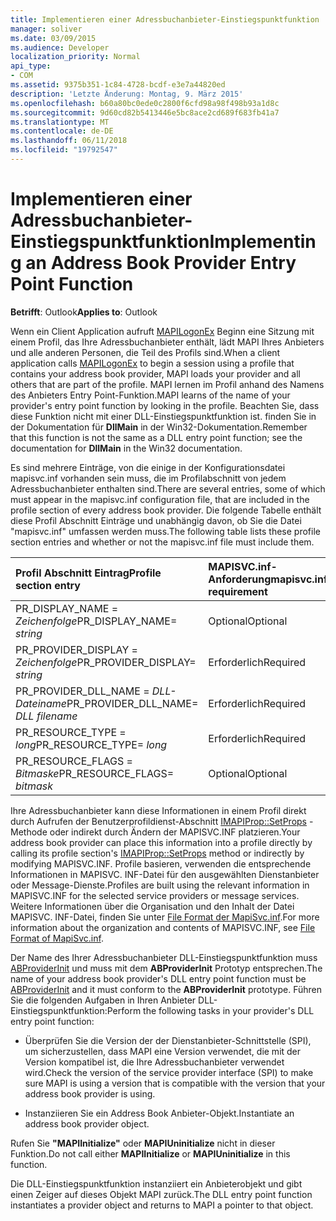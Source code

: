 ```yaml
---
title: Implementieren einer Adressbuchanbieter-Einstiegspunktfunktion
manager: soliver
ms.date: 03/09/2015
ms.audience: Developer
localization_priority: Normal
api_type:
- COM
ms.assetid: 9375b351-1c84-4728-bcdf-e3e7a44820ed
description: 'Letzte Änderung: Montag, 9. März 2015'
ms.openlocfilehash: b60a80bc0ede0c2800f6cfd98a98f498b93a1d8c
ms.sourcegitcommit: 9d60cd82b5413446e5bc8ace2cd689f683fb41a7
ms.translationtype: MT
ms.contentlocale: de-DE
ms.lasthandoff: 06/11/2018
ms.locfileid: "19792547"
---
```

# <a name="implementing-an-address-book-provider-entry-point-function"></a><span data-ttu-id="e8209-103">Implementieren einer Adressbuchanbieter-Einstiegspunktfunktion</span><span class="sxs-lookup"><span data-stu-id="e8209-103">Implementing an Address Book Provider Entry Point Function</span></span>

  
  
<span data-ttu-id="e8209-104">**Betrifft**: Outlook</span><span class="sxs-lookup"><span data-stu-id="e8209-104">**Applies to**: Outlook</span></span> 
  
<span data-ttu-id="e8209-105">Wenn ein Client Application aufruft [MAPILogonEx](mapilogonex.md) Beginn eine Sitzung mit einem Profil, das Ihre Adressbuchanbieter enthält, lädt MAPI Ihres Anbieters und alle anderen Personen, die Teil des Profils sind.</span><span class="sxs-lookup"><span data-stu-id="e8209-105">When a client application calls [MAPILogonEx](mapilogonex.md) to begin a session using a profile that contains your address book provider, MAPI loads your provider and all others that are part of the profile.</span></span> <span data-ttu-id="e8209-106">MAPI lernen im Profil anhand des Namens des Anbieters Entry Point-Funktion.</span><span class="sxs-lookup"><span data-stu-id="e8209-106">MAPI learns of the name of your provider's entry point function by looking in the profile.</span></span> <span data-ttu-id="e8209-107">Beachten Sie, dass diese Funktion nicht mit einer DLL-Einstiegspunktfunktion ist. finden Sie in der Dokumentation für **DllMain** in der Win32-Dokumentation.</span><span class="sxs-lookup"><span data-stu-id="e8209-107">Remember that this function is not the same as a DLL entry point function; see the documentation for **DllMain** in the Win32 documentation.</span></span> 
  
<span data-ttu-id="e8209-108">Es sind mehrere Einträge, von die einige in der Konfigurationsdatei mapisvc.inf vorhanden sein muss, die im Profilabschnitt von jedem Adressbuchanbieter enthalten sind.</span><span class="sxs-lookup"><span data-stu-id="e8209-108">There are several entries, some of which must appear in the mapisvc.inf configuration file, that are included in the profile section of every address book provider.</span></span> <span data-ttu-id="e8209-109">Die folgende Tabelle enthält diese Profil Abschnitt Einträge und unabhängig davon, ob Sie die Datei "mapisvc.inf" umfassen werden muss.</span><span class="sxs-lookup"><span data-stu-id="e8209-109">The following table lists these profile section entries and whether or not the mapisvc.inf file must include them.</span></span>
  
|<span data-ttu-id="e8209-110">**Profil Abschnitt Eintrag**</span><span class="sxs-lookup"><span data-stu-id="e8209-110">**Profile section entry**</span></span>|<span data-ttu-id="e8209-111">**MAPISVC.inf-Anforderung**</span><span class="sxs-lookup"><span data-stu-id="e8209-111">**mapisvc.inf requirement**</span></span>|
|:-----|:-----|
|<span data-ttu-id="e8209-112">PR_DISPLAY_NAME = _Zeichenfolge_</span><span class="sxs-lookup"><span data-stu-id="e8209-112">PR_DISPLAY_NAME= _string_</span></span> <br/> |<span data-ttu-id="e8209-113">Optional</span><span class="sxs-lookup"><span data-stu-id="e8209-113">Optional</span></span>  <br/> |
|<span data-ttu-id="e8209-114">PR_PROVIDER_DISPLAY = _Zeichenfolge_</span><span class="sxs-lookup"><span data-stu-id="e8209-114">PR_PROVIDER_DISPLAY= _string_</span></span> <br/> |<span data-ttu-id="e8209-115">Erforderlich</span><span class="sxs-lookup"><span data-stu-id="e8209-115">Required</span></span>  <br/> |
|<span data-ttu-id="e8209-116">PR_PROVIDER_DLL_NAME = _DLL-Dateiname_</span><span class="sxs-lookup"><span data-stu-id="e8209-116">PR_PROVIDER_DLL_NAME= _DLL filename_</span></span> <br/> |<span data-ttu-id="e8209-117">Erforderlich</span><span class="sxs-lookup"><span data-stu-id="e8209-117">Required</span></span>  <br/> |
|<span data-ttu-id="e8209-118">PR_RESOURCE_TYPE = _long_</span><span class="sxs-lookup"><span data-stu-id="e8209-118">PR_RESOURCE_TYPE= _long_</span></span> <br/> |<span data-ttu-id="e8209-119">Erforderlich</span><span class="sxs-lookup"><span data-stu-id="e8209-119">Required</span></span>  <br/> |
|<span data-ttu-id="e8209-120">PR_RESOURCE_FLAGS = _Bitmaske_</span><span class="sxs-lookup"><span data-stu-id="e8209-120">PR_RESOURCE_FLAGS= _bitmask_</span></span> <br/> |<span data-ttu-id="e8209-121">Optional</span><span class="sxs-lookup"><span data-stu-id="e8209-121">Optional</span></span>  <br/> |
   
<span data-ttu-id="e8209-122">Ihre Adressbuchanbieter kann diese Informationen in einem Profil direkt durch Aufrufen der Benutzerprofildienst-Abschnitt [IMAPIProp::SetProps](imapiprop-setprops.md) -Methode oder indirekt durch Ändern der MAPISVC.INF platzieren.</span><span class="sxs-lookup"><span data-stu-id="e8209-122">Your address book provider can place this information into a profile directly by calling its profile section's [IMAPIProp::SetProps](imapiprop-setprops.md) method or indirectly by modifying MAPISVC.INF.</span></span> <span data-ttu-id="e8209-123">Profile basieren, verwenden die entsprechende Informationen in MAPISVC. INF-Datei für den ausgewählten Dienstanbieter oder Message-Dienste.</span><span class="sxs-lookup"><span data-stu-id="e8209-123">Profiles are built using the relevant information in MAPISVC.INF for the selected service providers or message services.</span></span> <span data-ttu-id="e8209-124">Weitere Informationen über die Organisation und den Inhalt der Datei MAPISVC. INF-Datei, finden Sie unter [File Format der MapiSvc.inf](file-format-of-mapisvc-inf.md).</span><span class="sxs-lookup"><span data-stu-id="e8209-124">For more information about the organization and contents of MAPISVC.INF, see [File Format of MapiSvc.inf](file-format-of-mapisvc-inf.md).</span></span>
  
<span data-ttu-id="e8209-125">Der Name des Ihrer Adressbuchanbieter DLL-Einstiegspunktfunktion muss [ABProviderInit](abproviderinit.md) und muss mit dem **ABProviderInit** Prototyp entsprechen.</span><span class="sxs-lookup"><span data-stu-id="e8209-125">The name of your address book provider's DLL entry point function must be [ABProviderInit](abproviderinit.md) and it must conform to the **ABProviderInit** prototype.</span></span> <span data-ttu-id="e8209-126">Führen Sie die folgenden Aufgaben in Ihren Anbieter DLL-Einstiegspunktfunktion:</span><span class="sxs-lookup"><span data-stu-id="e8209-126">Perform the following tasks in your provider's DLL entry point function:</span></span> 
  
- <span data-ttu-id="e8209-127">Überprüfen Sie die Version der der Dienstanbieter-Schnittstelle (SPI), um sicherzustellen, dass MAPI eine Version verwendet, die mit der Version kompatibel ist, die Ihre Adressbuchanbieter verwendet wird.</span><span class="sxs-lookup"><span data-stu-id="e8209-127">Check the version of the service provider interface (SPI) to make sure MAPI is using a version that is compatible with the version that your address book provider is using.</span></span>
    
- <span data-ttu-id="e8209-128">Instanziieren Sie ein Address Book Anbieter-Objekt.</span><span class="sxs-lookup"><span data-stu-id="e8209-128">Instantiate an address book provider object.</span></span>
    
<span data-ttu-id="e8209-129">Rufen Sie **"MAPIInitialize"** oder **MAPIUninitialize** nicht in dieser Funktion.</span><span class="sxs-lookup"><span data-stu-id="e8209-129">Do not call either **MAPIInitialize** or **MAPIUninitialize** in this function.</span></span> 
  
<span data-ttu-id="e8209-130">Die DLL-Einstiegspunktfunktion instanziiert ein Anbieterobjekt und gibt einen Zeiger auf dieses Objekt MAPI zurück.</span><span class="sxs-lookup"><span data-stu-id="e8209-130">The DLL entry point function instantiates a provider object and returns to MAPI a pointer to that object.</span></span> 
  

